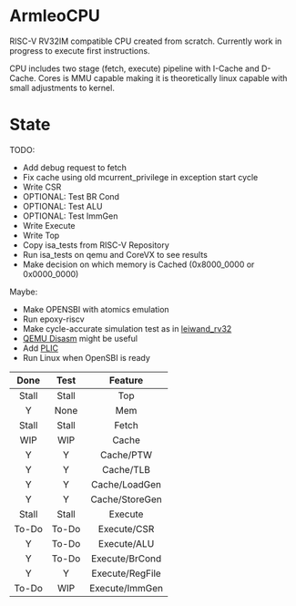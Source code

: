 # ArmleoCPU

RISC-V RV32IM compatible CPU created from scratch. Currently work in progress to execute first instructions.

CPU includes two stage (fetch, execute) pipeline with I-Cache and D-Cache. Cores is MMU capable making it is theoretically linux capable with small adjustments to kernel.


# State
TODO:
* Add debug request to fetch
* Fix cache using old mcurrent_privilege in exception start cycle
* Write CSR
* OPTIONAL: Test BR Cond
* OPTIONAL: Test ALU
* OPTIONAL: Test ImmGen
* Write Execute
* Write Top
* Copy isa_tests from RISC-V Repository
* Run isa_tests on qemu and CoreVX to see results
* Make decision on which memory is Cached (0x8000_0000 or 0x0000_0000)

Maybe:
* Make OPENSBI with atomics emulation
* Run epoxy-riscv
* Make cycle-accurate simulation test as in [leiwand_rv32](https://franzflasch.github.io/debugging/risc-v/verilog/2019/07/31/riscv-core-debugging-with-qemu.html)
* [QEMU Disasm](https://en.wikibooks.org/wiki/QEMU/Invocation) might be useful
* Add [PLIC](https://github.com/riscv/riscv-plic-spec/blob/master/riscv-plic.adoc)
* Run Linux when OpenSBI is ready



|Done   |Test   |Feature        |
|:-----:|:-----:|:-------------:|
|Stall  |Stall  |Top            |
|Y      |None   |Mem            |
|Stall  |Stall  |Fetch          |
|WIP    |WIP    |Cache          |
|Y      |Y      |Cache/PTW      |
|Y      |Y      |Cache/TLB      |
|Y      |Y      |Cache/LoadGen  |
|Y      |Y      |Cache/StoreGen |
|Stall  |Stall  |Execute        |
|To-Do  |To-Do  |Execute/CSR    |
|Y      |To-Do  |Execute/ALU    |
|Y      |To-Do  |Execute/BrCond |
|Y      |Y      |Execute/RegFile|
|To-Do  |WIP    |Execute/ImmGen |
